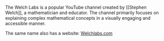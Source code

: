 
The Welch Labs is a popular YouTube channel created by [[Stephen Welch]], a mathematician and educator. The channel primarily focuses on explaining complex mathematical concepts in a visually engaging and accessible manner. 

The same name also has a website: [Welchlabs.com](https://welchlabs.com)
